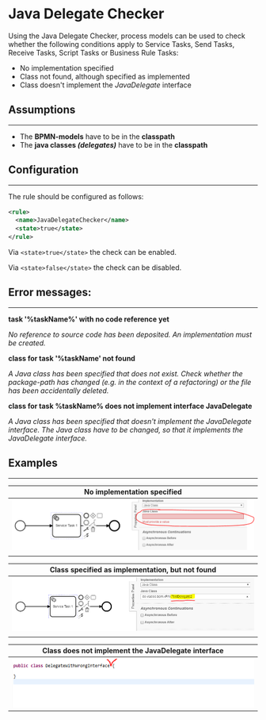 Java Delegate Checker
=================================
Using the Java Delegate Checker, process models can be used to check whether the following conditions apply to 
Service Tasks, Send Tasks, Receive Tasks, Script Tasks or Business Rule Tasks:
- No implementation specified
- Class not found, although specified as implemented
- Class doesn't implement the *JavaDelegate* interface

## Assumptions
----------------------------------------------
- The **BPMN-models** have to be in the **classpath**
- The **java classes _(delegates)_** have to be in the **classpath**

## Configuration
------------------------------------------
The rule should be configured as follows:
```xml
<rule>
  <name>JavaDelegateChecker</name>
  <state>true</state>
</rule>
```

Via `<state>true</state>` the check can be enabled.

Via `<state>false</state>` the check can be disabled.

## Error messages:
-----------------------------------------
**task '%taskName%' with no code reference yet**

_No reference to source code has been deposited. An implementation must be created._

**class for task '%taskName' not found**

_A Java class has been specified that does not exist. Check whether the package-path has changed (e.g. in the context of a refactoring) or the file has been accidentally deleted._

**class for task %taskName% does not implement interface JavaDelegate**

_A Java class has been specified that doesn't implement the JavaDelegate interface. The Java class have to be changed, so that it implements the JavaDelegate interface._

## Examples
----------------------------------------

| **No implementation specified**                                                                        | 
|:------------------------------------------------------------------------------------------------------:| 
|![No value in JavaClass](img/JavaDelegateChecker_NoImplementation.PNG "No implementation specified")    |
| |

| **Class specified as implementation, but not found**                                                   |
|:------------------------------------------------------------------------------------------------------:| 
| ![Missing java class](img/JavaDelegateChecker_NoClass.PNG "Class not found")                           |
| |

| **Class does not implement the JavaDelegate interface**                                                |
|:------------------------------------------------------------------------------------------------------:| 
![Doesn't implement javaDelegate interface](img/JavaDelegateChecker_NoInterface.PNG "No interface")      |
